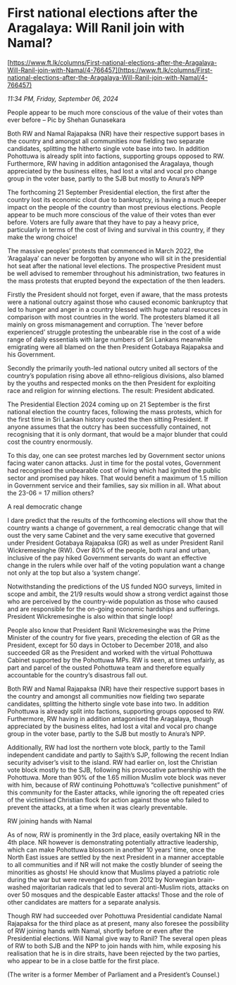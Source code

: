 # First national elections after the Aragalaya: Will Ranil join with Namal?

[https://www.ft.lk/columns/First-national-elections-after-the-Aragalaya-Will-Ranil-join-with-Namal/4-766457](https://www.ft.lk/columns/First-national-elections-after-the-Aragalaya-Will-Ranil-join-with-Namal/4-766457)

*11:34 PM, Friday, September 06, 2024*

People appear to be much more conscious of the value of their votes than ever before – Pic by Shehan Gunasekara

Both RW and Namal Rajapaksa (NR) have their respective support bases in the country and amongst all communities now fielding two separate candidates, splitting the hitherto single vote base into two. In addition Pohottuwa is already split into factions, supporting groups opposed to RW. Furthermore, RW having in addition antagonised the Aragalaya, though appreciated by the business elites, had lost a vital and vocal pro change group in the voter base, partly to the SJB but mostly to Anura’s NPP

The forthcoming 21 September Presidential election, the first after the country lost its economic clout due to bankruptcy, is having a much deeper impact on the people of the country than most previous elections. People appear to be much more conscious of the value of their votes than ever before. Voters are fully aware that they have to pay a heavy price, particularly in terms of the cost of living and survival in this country, if they make the wrong choice!

The massive peoples’ protests that commenced in March 2022, the ‘Aragalaya’ can never be forgotten by anyone who will sit in the presidential hot seat after the national level elections. The prospective President must be well advised to remember throughout his administration, two features in the mass protests that erupted beyond the expectation of the then leaders.

Firstly the President should not forget, even if aware, that the mass protests were a national outcry against those who caused economic bankruptcy that led to hunger and anger in a country blessed with huge natural resources in comparison with most countries in the world. The protesters blamed it all mainly on gross mismanagement and corruption. The ‘never before experienced’ struggle protesting the unbearable rise in the cost of a wide range of daily essentials with large numbers of Sri Lankans meanwhile emigrating were all blamed on the then President Gotabaya Rajapaksa and his Government.

Secondly the primarily youth-led national outcry united all sectors of the country’s population rising above all ethno-religious divisions, also blamed by the youths and respected monks on the then President for exploiting race and religion for winning elections. The result: President abdicated.

The Presidential Election 2024 coming up on 21 September is the first national election the country faces, following the mass protests, which for the first time in Sri Lankan history ousted the then sitting President. If anyone assumes that the outcry has been successfully contained, not recognising that it is only dormant, that would be a major blunder that could cost the country enormously.

To this day, one can see protest marches led by Government sector unions facing water canon attacks. Just in time for the postal votes, Government had recognised the unbearable cost of living which had ignited the public sector and promised pay hikes. That would benefit a maximum of 1.5 million in Government service and their families, say six million in all. What about the 23-06 = 17 million others?

A real democratic change

I dare predict that the results of the forthcoming elections will show that the country wants a change of government, a real democratic change that will oust the very same Cabinet and the very same executive that governed under President Gotabaya Rajapaksa (GR) as well as under President Ranil Wickremesinghe (RW). Over 80% of the people, both rural and urban, inclusive of the pay hiked Government servants do want an effective change in the rulers while over half of the voting population want a change not only at the top but also a ‘system change’.

Notwithstanding the predictions of the US funded NGO surveys, limited in scope and ambit, the 21/9 results would show a strong verdict against those who are perceived by the country-wide population as those who caused and are responsible for the on-going economic hardships and sufferings. President Wickremesinghe is also within that single loop!

People also know that President Ranil Wickremesinghe was the Prime Minister of the country for five years, preceding the election of GR as the President, except for 50 days in October to December 2018, and also succeeded GR as the President and worked with the virtual Pohottuwa Cabinet supported by the Pohottuwa MPs. RW is seen, at times unfairly, as part and parcel of the ousted Pohottuwa team and therefore equally accountable for the country’s disastrous fall out.

Both RW and Namal Rajapaksa (NR) have their respective support bases in the country and amongst all communities now fielding two separate candidates, splitting the hitherto single vote base into two. In addition Pohottuwa is already split into factions, supporting groups opposed to RW. Furthermore, RW having in addition antagonised the Aragalaya, though appreciated by the business elites, had lost a vital and vocal pro change group in the voter base, partly to the SJB but mostly to Anura’s NPP.

Additionally, RW had lost the northern vote block, partly to the Tamil independent candidate and partly to Sajith’s SJP, following the recent Indian security adviser’s visit to the island. RW had earlier on, lost the Christian vote block mostly to the SJB, following his provocative partnership with the Pohottuwa. More than 90% of the 1.65 million Muslim vote block was never with him, because of RW continuing Pohottuwa’s “collective punishment” of this community for the Easter attacks, while ignoring the oft repeated cries of the victimised Christian flock for action against those who failed to prevent the attacks, at a time when it was clearly preventable.

RW joining hands with Namal

As of now, RW is prominently in the 3rd place, easily overtaking NR in the 4th place. NR however is demonstrating potentially attractive leadership, which can make Pohottuwa blossom in another 10 years’ time, once the North East issues are settled by the next President in a manner acceptable to all communities and if NR will not make the costly blunder of seeing the minorities as ghosts! He should know that Muslims played a patriotic role during the war but were revenged upon from 2012 by Norwegian brain-washed majoritarian radicals that led to several anti-Muslim riots, attacks on over 50 mosques and the despicable Easter attacks! Those and the role of other candidates are matters for a separate analysis.

Though RW had succeeded over Pohottuwa Presidential candidate Namal Rajapaksa for the third place as at present, many also foresee the possibility of RW joining hands with Namal, shortly before or even after the Presidential elections. Will Namal give way to Ranil? The several open pleas of RW to both SJB and the NPP to join hands with him, while exposing his realisation that he is in dire straits, have been rejected by the two parties, who appear to be in a close battle for the first place.

(The writer is a former Member of Parliament and a President’s Counsel.)

